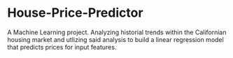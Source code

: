 # House-Price-Predictor
A Machine Learning project. Analyzing historial trends within the Californian housing market and utlizing said analysis to build a linear regression model that predicts prices for input features.
